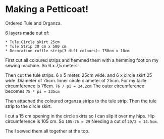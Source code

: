 # Making a Petticoat!

Ordered Tule and Organza. 

6 layers made out of:
	
	* Tule Circle skirt 25cm 
	* Tule Strip 30 cm x 500 cm
	* Decoration ruffle strip(3 diff colours): 750cm x 10cm

First cut all coloured strips and hemmed them with a hemming foot on my sewing machine. So 6 x 7,5 meters! 

Then cut the tule strips. 6 x 5 meter. 25cm wide.
and 6 x circle skirt 25 wide. Diameter of 75cm. Inner circle diameter of 25cm. For my taille circumference is 76cm. `76 / pi = 24.2cm` 
The outer circumference becomes `75 * pi = 235cm`

Then attached the coloured organza strips to the tule strip. Then the tule strip to the circle skirt. 

I cut a 15 cm opening in the circle skirts so I can slip it over my hips. 
Hip circumference is 105 cm. So `105-76 = 29` Needing a cut of `29/2 = 14.5cm`.

The I sewed them all together at the top. 
